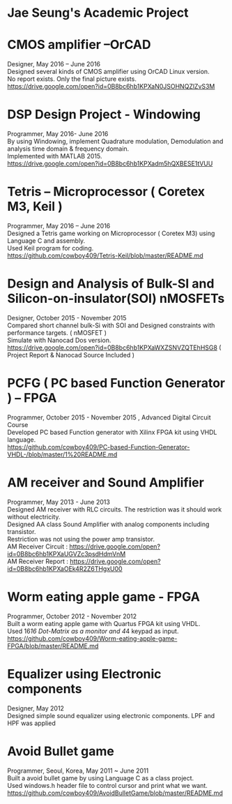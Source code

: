 # Jae Seung's Academic Project

# CMOS amplifier –OrCAD
Designer, May  2016 – June 2016  
Designed several kinds of CMOS amplifier using OrCAD Linux version.  
No report exists. Only the final picture exists.
https://drive.google.com/open?id=0B8bc6hb1KPXaN0JSOHNQZlZvS3M  

# DSP Design Project - Windowing
Programmer, May 2016- June 2016  
By using Windowing, implement Quadrature modulation, Demodulation and analysis time domain & frequency domain.  
Implemented with MATLAB 2015.  
https://drive.google.com/open?id=0B8bc6hb1KPXadm5hQXBESE1tVUU


# Tetris – Microprocessor ( Coretex M3, Keil )
Programmer, May  2016 – June 2016  
Designed a Tetris game working on Microprocessor ( Coretex M3) using Language C and assembly.  
Used Keil program for coding.  
https://github.com/cowboy409/Tetris-Keil/blob/master/README.md  

# Design and Analysis of Bulk-SI and Silicon-on-insulator(SOI) nMOSFETs
Designer, October  2015 - November 2015  
Compared short channel bulk-Si with SOI and Designed constraints with performance targets. ( nMOSFET )  
Simulate with Nanocad Dos version.  
https://drive.google.com/open?id=0B8bc6hb1KPXaWXZSNVZQTEhHSG8  ( Project Report & Nanocad Source Included )  

# PCFG ( PC based Function Generator ) – FPGA 
Programmer, October  2015 - November 2015 , Advanced Digital Circuit Course  
Developed PC based Function generator with Xilinx FPGA kit using VHDL language.  
https://github.com/cowboy409/PC-based-Function-Generator-VHDL-/blob/master/1%20README.md  

# AM receiver and Sound Amplifier
Programmer, May  2013 - June 2013  
Designed AM receiver with RLC circuits. The restriction was it should work without electricity.  
Designed AA class Sound Amplifier with analog components including transistor.  
Restriction was not using the power amp transistor.  
AM Receiver Circuit : https://drive.google.com/open?id=0B8bc6hb1KPXaUGVZc3psdHdmVnM  
AM Receiver Report : https://drive.google.com/open?id=0B8bc6hb1KPXaOEk4R2Z6THgxU00  

# Worm eating apple game - FPGA
Programmer, October  2012 - November 2012  
Built a worm eating apple game with Quartus FPGA kit using VHDL.  
Used 16*16 Dot-Matrix as a monitor and 4*4 keypad as input.  
https://github.com/cowboy409/Worm-eating-apple-game-FPGA/blob/master/README.md


# Equalizer using Electronic components
Designer, May  2012  
Designed simple sound equalizer using electronic components. LPF and HPF was applied  

# Avoid Bullet game 
Programmer, Seoul, Korea, May 2011 ~ June 2011  
Built a avoid bullet game by using Language C as a class project.  
Used windows.h header file to control cursor and print what we want.  
https://github.com/cowboy409/AvoidBulletGame/blob/master/README.md  
